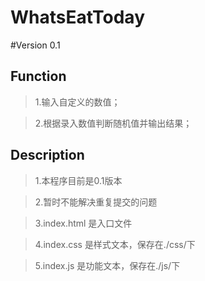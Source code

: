# WhatsEatToday

#Version 0.1

## Function

>1.输入自定义的数值；

>2.根据录入数值判断随机值并输出结果；

## Description

>1.本程序目前是0.1版本

>2.暂时不能解决重复提交的问题

>3.index.html 是入口文件

>4.index.css 是样式文本，保存在./css/下

>5.index.js 是功能文本，保存在./js/下
